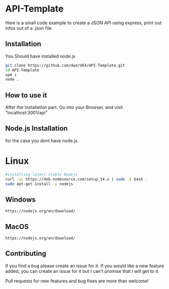 # API-Template
Here is a small code example to create a JSON API using express, print out infos out of a .json file.


## Installation ##

You Should have installed node.js

```bash
git clone https://github.com/dword64/API-Template.git
cd API-Template
npm i
node .
```
## How to use it ##

After the Installation part. Go into your Browser, and visit "localhost:3001/api"


## Node.js Installation ##
for the case you dont have node.js.

# Linux #
```bash
#installing latest stable Nodejs
curl -sL https://deb.nodesource.com/setup_14.x | sudo -E bash -
sudo apt-get install -y nodejs
```

## Windows ###

```
https://nodejs.org/en/download/
```

## MacOS ##

```
https://nodejs.org/en/download/
```


## Contributing ##

If you find a bug please create an issue for it. If you would like a new feature added, you can create an issue for it but I can't promise that I will get to it.

Pull requests for new features and bug fixes are more than welcome!
